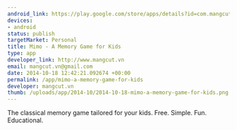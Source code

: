 ```yaml
--- 
android_link: https://play.google.com/store/apps/details?id=com.mangcut.memory
devices: 
- android
status: publish
targetMarket: Personal
title: Mimo - A Memory Game for Kids
type: app
developer_link: http://www.mangcut.vn
email: mangcut.vn@gmail.com
date: 2014-10-18 12:42:21.092674 +00:00
permalink: /app/mimo-a-memory-game-for-kids
developer: mangcut.vn
thumb: /uploads/app/2014-10/2014-10-18-mimo-a-memory-game-for-kids.png
---
```


The classical memory game tailored for your kids. Free. Simple. Fun. Educational.
